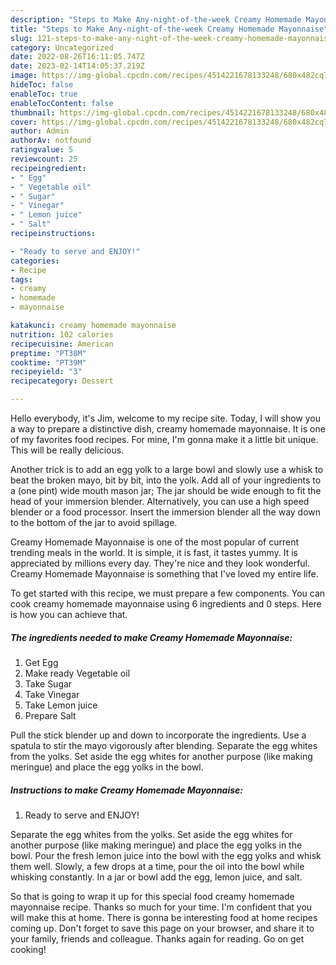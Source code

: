 ```yaml
---
description: "Steps to Make Any-night-of-the-week Creamy Homemade Mayonnaise"
title: "Steps to Make Any-night-of-the-week Creamy Homemade Mayonnaise"
slug: 121-steps-to-make-any-night-of-the-week-creamy-homemade-mayonnaise
category: Uncategorized
date: 2022-08-26T16:11:05.747Z
date: 2023-02-14T14:05:37.219Z
image: https://img-global.cpcdn.com/recipes/4514221678133248/680x482cq70/creamy-homemade-mayonnaise-recipe-main-photo.jpg
hideToc: false
enableToc: true
enableTocContent: false
thumbnail: https://img-global.cpcdn.com/recipes/4514221678133248/680x482cq70/creamy-homemade-mayonnaise-recipe-main-photo.jpg
cover: https://img-global.cpcdn.com/recipes/4514221678133248/680x482cq70/creamy-homemade-mayonnaise-recipe-main-photo.jpg
author: Admin
authorAv: notfound
ratingvalue: 5
reviewcount: 25
recipeingredient:
- " Egg"
- " Vegetable oil"
- " Sugar"
- " Vinegar"
- " Lemon juice"
- " Salt"
recipeinstructions:

- "Ready to serve and ENJOY!"
categories:
- Recipe
tags:
- creamy
- homemade
- mayonnaise

katakunci: creamy homemade mayonnaise 
nutrition: 102 calories
recipecuisine: American
preptime: "PT38M"
cooktime: "PT39M"
recipeyield: "3"
recipecategory: Dessert

---
```



Hello everybody, it's Jim, welcome to my recipe site. Today, I will show you a way to prepare a distinctive dish, creamy homemade mayonnaise. It is one of my favorites food recipes. For mine, I'm gonna make it a little bit unique. This will be really delicious.

Another trick is to add an egg yolk to a large bowl and slowly use a whisk to beat the broken mayo, bit by bit, into the yolk. Add all of your ingredients to a (one pint) wide mouth mason jar; The jar should be wide enough to fit the head of your immersion blender. Alternatively, you can use a high speed blender or a food processor. Insert the immersion blender all the way down to the bottom of the jar to avoid spillage.

Creamy Homemade Mayonnaise is one of the most popular of current trending meals in the world. It is simple, it is fast, it tastes yummy. It is appreciated by millions every day. They're nice and they look wonderful. Creamy Homemade Mayonnaise is something that I've loved my entire life.


To get started with this recipe, we must prepare a few components. You can cook creamy homemade mayonnaise using 6 ingredients and 0 steps. Here is how you can achieve that.

<!--inarticleads1-->

##### The ingredients needed to make Creamy Homemade Mayonnaise:

1. Get  Egg
1. Make ready  Vegetable oil
1. Take  Sugar
1. Take  Vinegar
1. Take  Lemon juice
1. Prepare  Salt


Pull the stick blender up and down to incorporate the ingredients. Use a spatula to stir the mayo vigorously after blending. Separate the egg whites from the yolks. Set aside the egg whites for another purpose (like making meringue) and place the egg yolks in the bowl. 

<!--inarticleads2-->

##### Instructions to make Creamy Homemade Mayonnaise:


1. Ready to serve and ENJOY!

Separate the egg whites from the yolks. Set aside the egg whites for another purpose (like making meringue) and place the egg yolks in the bowl. Pour the fresh lemon juice into the bowl with the egg yolks and whisk them well. Slowly, a few drops at a time, pour the oil into the bowl while whisking constantly. In a jar or bowl add the egg, lemon juice, and salt. 

So that is going to wrap it up for this special food creamy homemade mayonnaise recipe. Thanks so much for your time. I'm confident that you will make this at home. There is gonna be interesting food at home recipes coming up. Don't forget to save this page on your browser, and share it to your family, friends and colleague. Thanks again for reading. Go on get cooking!
